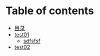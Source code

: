 # Table of contents

* [目录](README.md)
* [test01](123/README.md)
  * [sdfsfsf](123/432.md)
* [test02](234.md)

